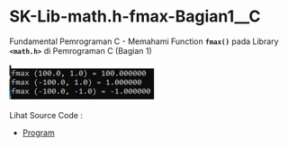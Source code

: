 # SK-Lib-math.h-fmax-Bagian1__C
Fundamental Pemrograman C - Memahami Function <code><b>fmax()</b></code> pada Library <code><b>&lt;math.h></b></code> di Pemrograman C (Bagian 1)<br><br>
<img src="https://github.com/RizkyKhapidsyah/SK-Lib-math.h-fmax-Bagian1__C/blob/master/SK-Lib-math.h-fmax-Bagian1__C/result/001.PNG"><br><br>
Lihat Source Code : <br>
- <a href="https://github.com/RizkyKhapidsyah/SK-Lib-math.h-fmax-Bagian1__C/blob/master/SK-Lib-math.h-fmax-Bagian1__C/Source.c">Program</a>
